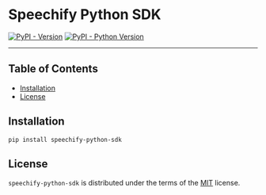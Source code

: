 # Speechify Python SDK

[![PyPI - Version](https://img.shields.io/pypi/v/speechify-python-sdk.svg)](https://pypi.org/project/speechify-python-sdk)
[![PyPI - Python Version](https://img.shields.io/pypi/pyversions/speechify-python-sdk.svg)](https://pypi.org/project/speechify-python-sdk)

-----

## Table of Contents

- [Installation](#installation)
- [License](#license)

## Installation

```console
pip install speechify-python-sdk
```

## License

`speechify-python-sdk` is distributed under the terms of the [MIT](https://spdx.org/licenses/MIT.html) license.
